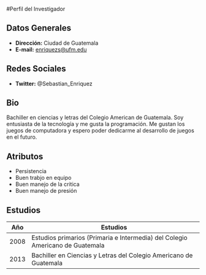 #Perfil del Investigador
## Datos Generales
* __Dirección:__ Ciudad de Guatemala
* __E-mail:__ enriquezs@ufm.edu
## Redes Sociales
* __Twitter:__ @Sebastian_Enriquez
## Bio
Bachiller en ciencias y letras del Colegio American de Guatemala. Soy entusiasta de la tecnología y me gusta la programación. Me gustan los juegos de computadora y espero poder dedicarme al desarrollo de juegos en el futuro.
## Atributos
* Persistencia
* Buen trabjo en equipo
* Buen manejo de la critica
* Buen manejo de presión 
## Estudios
Año  | Estudios
---- | ------------------------------------------------------------------------
2008 | Estudios primarios (Primaria e Intermedia) del Colegio Americano de Guatemala
2013 | Bachiller en Ciencias y Letras del Colegio Americano de Guatemala
